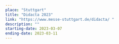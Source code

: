 ```yaml
---
place: "Stuttgart"
title: "Didacta 2023"
link: "https://www.messe-stuttgart.de/didacta/ "
description: ""
starting-date: 2023-03-07
ending-date: 2023-03-11
---
```

